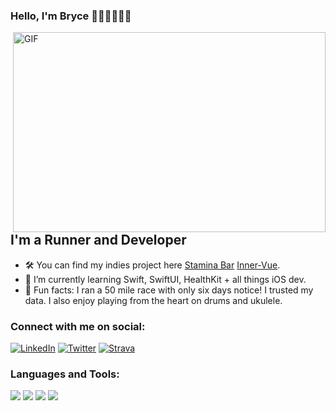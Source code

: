 ### Hello, I'm Bryce 👨🏿‍💻🏃🏿‍♂️

 <img align="right" alt="GIF" src="https://media.giphy.com/media/3owypnv1Med6YoCbcs/giphy.gif?cid=ecf05e47xqpp3lwiqyw9zr2eps8mtb5ygpnk2s44hvuvlyc1&ep=v1_gifs_search&rid=giphy.gif&ct=g" width="500" height="320" />


## I'm a Runner and Developer
- 🛠️ You can find my indies project here [Stamina Bar] [Inner-Vue].
- 🧠 I’m currently learning Swift, SwiftUI, HealthKit + all things iOS dev.
- 🪩 Fun facts: I ran a 50 mile race with only six days notice! I trusted my data. I also enjoy playing from the heart on drums and ukulele. 

### Connect with me on social:
[![LinkedIn](https://img.shields.io/badge/LinkedIn-0077B5?style=for-the-badge&logo=linkedin&logoColor=white)](https://www.linkedin.com/in/zbe/)
[![Twitter](https://img.shields.io/badge/Twitter-1DA1F2?style=for-the-badge&logo=twitter&logoColor=white)](https://twitter.com/bryce_ellis99)
[![Strava](https://img.shields.io/badge/Strava-FC4C02?style=for-the-badge&logo=strava&logoColor=white)](https://www.strava.com/athletes/43311602)

### Languages and Tools:
<img src="https://img.shields.io/badge/Xcode-007ACC?style=for-the-badge&logo=Xcode&logoColor=white" /> <img src="https://img.shields.io/badge/Swift-FA7343?style=for-the-badge&logo=swift&logoColor=white" />
<img src="https://img.shields.io/badge/cocoapods-FA2A02?style=for-the-badge&logo=cocoapods&logoColor=white" />
<img src="https://img.shields.io/badge/Python-FFD43B?style=for-the-badge&logo=python&logoColor=blue" />


[Stamina Bar]: https://staminabar.app/
[Inner-Vue]: https://inner-vue.com


